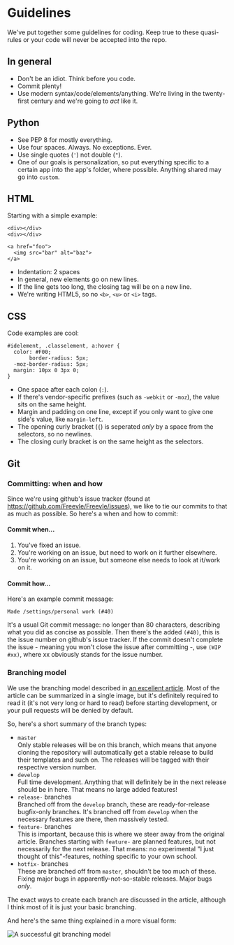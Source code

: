 Guidelines
=================

We've put together some guidelines for coding. Keep true to these quasi-rules
or your code will never be accepted into the repo.

In general
----------

* Don't be an idiot. Think before you code.
* Commit plenty!
* Use modern syntax/code/elements/anything. We're living in the twenty-first
  century and we're going to *act* like it.

Python
------

* See PEP 8 for mostly everything.
* Use four spaces. Always. No exceptions. Ever.
* Use single quotes (`'`) not double (`"`).
* One of our goals is personalization, so put everything specific to a certain
  app into the app's folder, where possible. Anything shared may go into `custom`.

HTML
----

Starting with a simple example:

    <div></div>
    <div></div>

    <a href="foo">
      <img src="bar" alt="baz">
    </a>

* Indentation: 2 spaces
* In general, new elements go on new lines.
* If the line gets too long, the closing tag will be on a new line.
* We're writing HTML5, so no `<b>`, `<u>` or `<i>` tags.

CSS
---

Code examples are cool:

    #idelement, .classelement, a:hover {
      color: #F00;
           border-radius: 5px;
      -moz-border-radius: 5px;
      margin: 10px 0 3px 0;
    }

* One space after each colon (`:`).
* If there's vendor-specific prefixes (such as `-webkit` or `-moz`), the value
  sits on the same height.
* Margin and padding on one line, except if you only want to give one side's
  value, like `margin-left`.
* The opening curly bracket (`{`) is seperated *only* by a space from the
  selectors, so no newlines.
* The closing curly bracket is on the same height as the selectors.

Git
---

### Committing: when and how

Since we're using github's issue tracker (found at
https://github.com/Freevle/Freevle/issues), we like to tie our commits to that
as much as possible. So here's a when and how to commit:

#### Commit when...

1. You've fixed an issue.
2. You're working on an issue, but need to work on it further elsewhere.
3. You're working on an issue, but someone else needs to look at it/work on it.

#### Commit how...

Here's an example commit message:

    Made /settings/personal work (#40)

It's a usual Git commit message: no longer than 80 characters, describing what
you did as concise as possible. Then there's the added `(#40)`, this is the
issue number on github's issue tracker. If the commit doesn't complete the
issue - meaning you won't close the issue after committing -, use `(WIP #xx)`,
where xx obviously stands for the issue number.

### Branching model

We use the branching model described in
[an excellent article](http://nvie.com/posts/a-successful-git-branching-model/).
Most of the article can be summarized in a single image, but it's definitely
required to read it (it's not very long or hard to read) before starting
development, or your pull requests will be denied by default.

So, here's a short summary of the branch types:

* `master`  
 Only stable releases will be on this branch, which means that anyone cloning
 the repository will automatically get a stable release to build their
 templates and such on. The releases will be tagged with their respective
 version number.
* `develop`  
 Full time development. Anything that will definitely be in the next release
 should be in here. That means no large added features!
* `release-` branches  
 Branched off from the `develop` branch, these are ready-for-release
 bugfix-only branches. It's branched off from `develop` when the necessary
 features are there, then massively tested.
* `feature-` branches  
 This is important, because this is where we steer away from the original
 article. Branches starting with `feature-` are planned features, but not
 necessarily for the next release. That means: no experimental "I just thought
 of this"-features, nothing specific to your own school.
* `hotfix-` branches  
 These are branched off from `master`, shouldn't be too much of these. Fixing
 major bugs in apparently-not-so-stable releases. Major bugs *only*.

The exact ways to create each branch are discussed in the article, although I
think most of it is just your basic branching.

And here's the same thing explained in a more visual form:

![A successful git branching model](http://nvie.com/img/2009/12/Screen-shot-2009-12-24-at-11.32.03.png)
